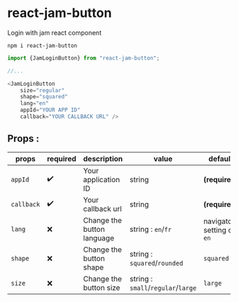 # react-jam-button
Login with jam react component

`npm i react-jam-button`

``` ts
import {JamLoginButton} from "react-jam-button";

//...

<JamLoginButton
    size="regular"
    shape="squared"
    lang="en"
    appId="YOUR APP ID"
    callback="YOUR CALLBACK URL" />
```

## Props :
 
| props |required| description | value | default |
|---|---|---| -----|---|
| `appId` | :heavy_check_mark: | Your application ID | string | **(required)** |
| `callback` | :heavy_check_mark: | Your callback url | string | **(required)** |
| `lang`      | :x: | Change the button language | string : `en`/`fr` | navigator setting or `en` |
| `shape`      | :x: | Change the button shape | string : `squared`/`rounded` | `squared` |
| `size`      | :x: | Change the button size | string : `small`/`regular`/`large` | `large` |
